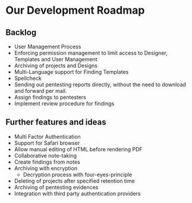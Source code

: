 # Our Development Roadmap
## Backlog
* User Management Process
* Enforcing permission management to limit access to Designer, Templates and User Management
* Archiving of projects and Designs
* Multi-Language support for Finding Templates
* Spellcheck
* Sending out pentesting reports directly, without the need to download and forward per mail.
* Assign findings to pentesters
* Implement review procedure for findings

## Further features and ideas
* Multi Factor Authentication
* Support for Safari browser
* Allow manual editing of HTML before rendering PDF
* Collaborative note-taking
* Create findings from notes
* Archiving with encryption
    * Decryption process with four-eyes-principle
* Deleting of projects after specified retention time
* Archiving of pentesting evidences
* Integration with third party authentication providers
